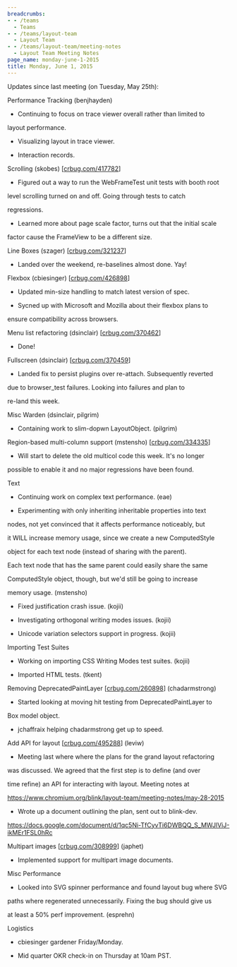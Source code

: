 ```yaml
---
breadcrumbs:
- - /teams
  - Teams
- - /teams/layout-team
  - Layout Team
- - /teams/layout-team/meeting-notes
  - Layout Team Meeting Notes
page_name: monday-june-1-2015
title: Monday, June 1, 2015
---
```


Updates since last meeting (on Tuesday, May 25th):

Performance Tracking (benjhayden)

- Continuing to focus on trace viewer overall rather than limited to

layout performance.

- Visualizing layout in trace viewer.

- Interaction records.

Scrolling (skobes) \[[crbug.com/417782](http://crbug.com/417782)\]

- Figured out a way to run the WebFrameTest unit tests with booth root

level scrolling turned on and off. Going through tests to catch

regressions.

- Learned more about page scale factor, turns out that the initial scale

factor cause the FrameView to be a different size.

Line Boxes (szager) \[[crbug.com/321237](http://crbug.com/321237)\]

- Landed over the weekend, re-baselines almost done. Yay!

Flexbox (cbiesinger) \[[crbug.com/426898](http://crbug.com/426898)\]

- Updated min-size handling to match latest version of spec.

- Sycned up with Microsoft and Mozilla about their flexbox plans to

ensure compatibility across browsers.

Menu list refactoring (dsinclair)
\[[crbug.com/370462](http://crbug.com/370462)\]

- Done!

Fullscreen (dsinclair) \[[crbug.com/370459](http://crbug.com/370459)\]

- Landed fix to persist plugins over re-attach. Subsequently reverted

due to browser_test failures. Looking into failures and plan to

re-land this week.

Misc Warden (dsinclair, pilgrim)

- Containing work to slim-dopwn LayoutObject. (pilgrim)

Region-based multi-column support (mstensho)
\[[crbug.com/334335](http://crbug.com/334335)\]

- Will start to delete the old multicol code this week. It's no longer

possible to enable it and no major regressions have been found.

Text

- Continuing work on complex text performance. (eae)

- Experimenting with only inheriting inheritable properties into text

nodes, not yet convinced that it affects performance noticeably, but

it WILL increase memory usage, since we create a new ComputedStyle

object for each text node (instead of sharing with the parent).

Each text node that has the same parent could easily share the same

ComputedStyle object, though, but we'd still be going to increase

memory usage. (mstensho)

- Fixed justification crash issue. (kojii)

- Investigating orthogonal writing modes issues. (kojii)

- Unicode variation selectors support in progress. (kojii)

Importing Test Suites

- Working on importing CSS Writing Modes test suites. (kojii)

- Imported HTML tests. (tkent)

Removing DeprecatedPaintLayer \[[crbug.com/260898](http://crbug.com/260898)\]
(chadarmstrong)

- Started looking at moving hit testing from DeprecatedPaintLayer to

Box model object.

- jchaffraix helping chadarmstrong get up to speed.

Add API for layout \[[crbug.com/495288](http://crbug.com/495288)\] (leviw)

- Meeting last where where the plans for the grand layout refactoring

was discussed. We agreed that the first step is to define (and over

time refine) an API for interacting with layout. Meeting notes at

https://www.chromium.org/blink/layout-team/meeting-notes/may-28-2015

- Wrote up a document outlining the plan, sent out to blink-dev.

https://docs.google.com/document/d/1qc5Ni-TfCyvTi6DWBQQ_S_MWJlViJ-ikMEr1FSL0hRc

Multipart images \[[crbug.com/308999](http://crbug.com/308999)\] (japhet)

- Implemented support for multipart image documents.

Misc Performance

- Looked into SVG spinner performance and found layout bug where SVG

paths where regenerated unnecessarily. Fixing the bug should give us

at least a 50% perf improvement. (esprehn)

Logistics

- cbiesinger gardener Friday/Monday.

- Mid quarter OKR check-in on Thursday at 10am PST.
